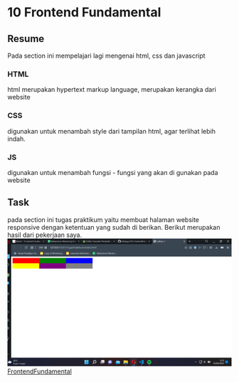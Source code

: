 # 10 Frontend Fundamental

## Resume
Pada section ini mempelajari lagi mengenai html, css dan javascript

### HTML
html merupakan hypertext markup language, merupakan kerangka dari website

### CSS
digunakan untuk menambah style dari tampilan html, agar terlihat lebih indah.

### JS
digunakan untuk menambah fungsi - fungsi yang akan di gunakan pada website

## Task
pada section ini tugas praktikum yaitu membuat halaman website responsive dengan ketentuan yang sudah di berikan. Berikut merupakan hasil dari pekerjaan saya.
![Responsive](screenshots/ss.png)
[FrontendFundamental](https://github.com/rizkiagus/10_FrontendFundamental/tree/latihan-materi-1)
